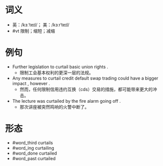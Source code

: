 # 词义
- 英：/kɜːˈteɪl/； 美：/kɜːrˈteɪl/
- #vt 限制；缩短；减缩
# 例句
- Further legislation to curtail basic union rights .
	- 限制工会基本权利的更深一层的法规。
- Any measures to curtail credit default swap trading could have a bigger impact , however .
	- 然而，任何限制信用违约互换（cds）交易的措施，都可能带来更大的冲击。
- The lecture was curtailed by the fire alarm going off .
	- 那次讲座被突然鸣响的火警中断了。
# 形态
- #word_third curtails
- #word_ing curtailing
- #word_done curtailed
- #word_past curtailed
